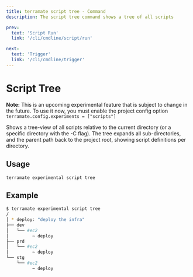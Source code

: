```yaml
---
title: terramate script tree - Command
description: The script tree command shows a tree of all scripts

prev:
  text: 'Script Run'
  link: '/cli/cmdline/script/run'

next:
  text: 'Trigger'
  link: '/cli/cmdline/trigger'
---
```


# Script Tree

**Note:** This is an upcoming experimental feature that is subject to change in the future. To use it now, you must enable the project config option `terramate.config.experiments = ["scripts"]`

Shows a tree-view of all scripts relative to the current directory (or a specific directory with the -C flag). The tree expands all sub-directories, and the parent path back to the project root, showing script definitions per directory.

## Usage

`terramate experimental script tree`

## Example

```bash
$ terramate experimental script tree
/
│ * deploy: "deploy the infra"
├── dev
│   └── #ec2
│         ~ deploy
├── prd
│   └── #ec2
│         ~ deploy
└── stg
    └── #ec2
          ~ deploy
```
